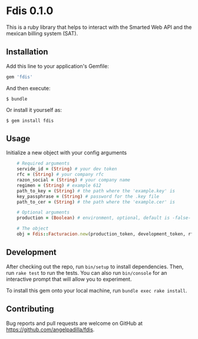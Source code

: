 # Fdis 0.1.0

This is a ruby library that helps to interact with the Smarted Web API and the mexican billing system (SAT).


## Installation

Add this line to your application's Gemfile:

```ruby
gem 'fdis'
```

And then execute:

    $ bundle

Or install it yourself as:

    $ gem install fdis

## Usage

Initialize a new object with your config arguments

```ruby
    # Required arguments
    servide_id = (String) # your dev token
    rfc = (String) # your company rfc
    razon_social = (String) # your company name
    regimen = (String) # example 612
    path_to_key = (String) # the path where the 'example.key' is
    key_passphrase = (String) # password for the .key file
    path_to_cer = (String) # the path where the 'example.cer' is

    # Optional arguments
    production = (Boolean) # environment, optional, default is -false-

    # The object
    obj = Fdis::Facturacion.new(production_token, development_token, rfc, razon_social, regimen, path_to_key, key_passphrase, path_to_cer, production) 
```

## Development

After checking out the repo, run `bin/setup` to install dependencies. Then, run `rake test` to run the tests. You can also run `bin/console` for an interactive prompt that will allow you to experiment.

To install this gem onto your local machine, run `bundle exec rake install`.

## Contributing

Bug reports and pull requests are welcome on GitHub at https://github.com/angelpadilla/fdis.

